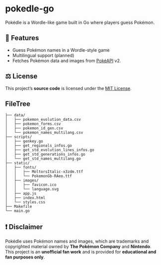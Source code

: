 # pokedle-go

Pokédle is a Wordle-like game built in Go where players guess Pokémon.

## 🚀 Features
- Guess Pokémon names in a Wordle-style game
- Multilingual support (planned)
- Fetches Pokémon data and images from [PokéAPI](https://pokeapi.co/) v2.

## ⚖️ License
This project’s **source code** is licensed under the [MIT License](LICENSE).

## FileTree
```
├── data/
│   ├── pokemon_evolution_data.csv
│   ├── pokemon_forms.csv
│   ├── pokemon_id_gen.csv
│   └── pokemon_names_multilang.csv
├── scripts/
│   ├── genkey.go
│   ├── get_regionals_infos.go
│   ├── get_std_evolution_lines_infos.go
│   ├── get_std_generations_infos.go
│   └── get_std_names_multilang.go
├── static/
│   ├── fonts/
│   │   ├── MoltorsItalic-x3zdm.ttf
│   │   └── PokemonGb-RAeo.ttf
│   ├── images/
│   │   ├── favicon.ico
│   │   └── language.svg
│   ├── app.js
│   ├── index.html
│   └── styles.css
├── Makefile
└── main.go
```

## ❗ Disclaimer
Pokédle uses Pokémon names and images, which are trademarks and copyrighted material owned by **The Pokémon Company** and **Nintendo**.  
This project is an **unofficial fan work** and is provided for **educational and fan purposes only**.
